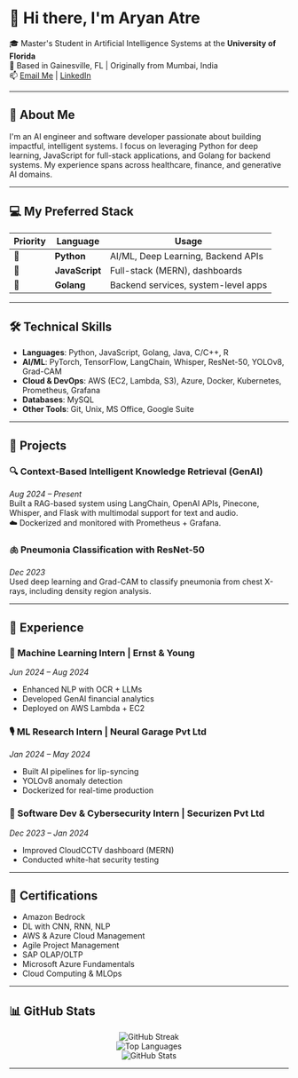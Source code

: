 # 👋 Hi there, I'm Aryan Atre

🎓 Master's Student in Artificial Intelligence Systems at the **University of Florida**  
📍 Based in Gainesville, FL | Originally from Mumbai, India  
📫 [Email Me](mailto:atrearyan@gmail.com) | [LinkedIn](https://www.linkedin.com/in/aryan-atre)

---

## 🚀 About Me

I'm an AI engineer and software developer passionate about building impactful, intelligent systems. I focus on leveraging Python for deep learning, JavaScript for full-stack applications, and Golang for backend systems. My experience spans across healthcare, finance, and generative AI domains.

---

## 💻 My Preferred Stack

| Priority | Language     | Usage                               |
|----------|--------------|-------------------------------------|
| 🥇       | **Python**    | AI/ML, Deep Learning, Backend APIs  |
| 🥈       | **JavaScript**| Full-stack (MERN), dashboards       |
| 🥉       | **Golang**    | Backend services, system-level apps |

---

## 🛠️ Technical Skills

- **Languages**: Python, JavaScript, Golang, Java, C/C++, R  
- **AI/ML**: PyTorch, TensorFlow, LangChain, Whisper, ResNet-50, YOLOv8, Grad-CAM  
- **Cloud & DevOps**: AWS (EC2, Lambda, S3), Azure, Docker, Kubernetes, Prometheus, Grafana  
- **Databases**: MySQL  
- **Other Tools**: Git, Unix, MS Office, Google Suite

---

## 🧠 Projects

### 🔍 Context-Based Intelligent Knowledge Retrieval (GenAI)  
_Aug 2024 – Present_  
Built a RAG-based system using LangChain, OpenAI APIs, Pinecone, Whisper, and Flask with multimodal support for text and audio.  
☁️ Dockerized and monitored with Prometheus + Grafana.

### 🫁 Pneumonia Classification with ResNet-50  
_Dec 2023_  
Used deep learning and Grad-CAM to classify pneumonia from chest X-rays, including density region analysis.

---

## 💼 Experience

### 🧠 Machine Learning Intern | Ernst & Young  
_Jun 2024 – Aug 2024_  
- Enhanced NLP with OCR + LLMs  
- Developed GenAI financial analytics  
- Deployed on AWS Lambda + EC2

### 🎙️ ML Research Intern | Neural Garage Pvt Ltd  
_Jan 2024 – May 2024_  
- Built AI pipelines for lip-syncing  
- YOLOv8 anomaly detection  
- Dockerized for real-time production

### 🔐 Software Dev & Cybersecurity Intern | Securizen Pvt Ltd  
_Dec 2023 – Jan 2024_  
- Improved CloudCCTV dashboard (MERN)  
- Conducted white-hat security testing  

---

## 🏅 Certifications

- Amazon Bedrock  
- DL with CNN, RNN, NLP  
- AWS & Azure Cloud Management  
- Agile Project Management  
- SAP OLAP/OLTP  
- Microsoft Azure Fundamentals  
- Cloud Computing & MLOps

---

## 📊 GitHub Stats

<p align="center">
  <img src="https://github-readme-streak-stats.herokuapp.com?user=atrearyan&theme=tokyonight&hide_border=true" alt="GitHub Streak" />
  <br>
  <img src="https://github-readme-stats.vercel.app/api/top-langs/?username=atrearyan&langs_count=8&layout=compact&theme=tokyonight&hide_border=true&hide=jupyter%20notebook" alt="Top Languages">
  <br>
  <img src="https://github-readme-stats.vercel.app/api?username=atrearyan&show_icons=true&theme=tokyonight&hide_border=true&count_private=true&include_all_commits=true" alt="GitHub Stats">
</p>

---
